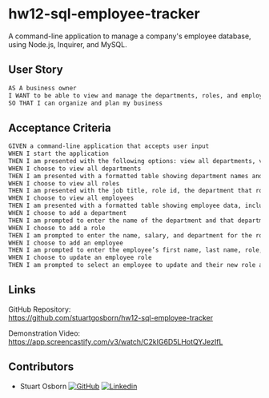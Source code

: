 # hw12-sql-employee-tracker
A command-line application to manage a company's employee database, using Node.js, Inquirer, and MySQL.

## User Story

```md
AS A business owner
I WANT to be able to view and manage the departments, roles, and employees in my company
SO THAT I can organize and plan my business
```

## Acceptance Criteria

```md
GIVEN a command-line application that accepts user input
WHEN I start the application
THEN I am presented with the following options: view all departments, view all roles, view all employees, add a department, add a role, add an employee, and update an employee role
WHEN I choose to view all departments
THEN I am presented with a formatted table showing department names and department ids
WHEN I choose to view all roles
THEN I am presented with the job title, role id, the department that role belongs to, and the salary for that role
WHEN I choose to view all employees
THEN I am presented with a formatted table showing employee data, including employee ids, first names, last names, job titles, departments, salaries, and managers that the employees report to
WHEN I choose to add a department
THEN I am prompted to enter the name of the department and that department is added to the database
WHEN I choose to add a role
THEN I am prompted to enter the name, salary, and department for the role and that role is added to the database
WHEN I choose to add an employee
THEN I am prompted to enter the employee’s first name, last name, role, and manager, and that employee is added to the database
WHEN I choose to update an employee role
THEN I am prompted to select an employee to update and their new role and this information is updated in the database 
```

## Links

GitHub Repository:  
https://github.com/stuartgosborn/hw12-sql-employee-tracker

Demonstration Video:
https://app.screencastify.com/v3/watch/C2kIG6D5LHotQYJezIfL  
  

## Contributors
- Stuart Osborn 
    [![GitHub](https://i.stack.imgur.com/tskMh.png)](https://github.com/stuartgosborn) 
    [![Linkedin](https://i.stack.imgur.com/gVE0j.png)](https://www.linkedin.com/in/stuartgosborn?trk=profile-badge)


